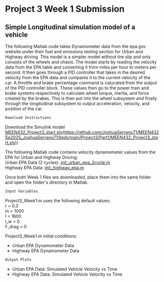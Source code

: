 # Project	3	Week	1	Submission
##  Simple Longitudinal simulation model of a vehicle

The following Matlab code takes Dynamometer data from the epa.gov website under their fuel and emissions testing section for Urban and Highway driving. This model is a simpler model without tire slip and only consists of the wheels and chasis. The model starts by reading the velocity data from the EPA table and converting it from miles per hour to meters per second. It then goes through a PID controller that takes in the desired velocity from the EPA data and compares it to the current velocity of the car. A throttle and brake percentage command is calucated from the output of the PID controller block. These values then go to the power train and brake systems respectively to calculate wheel torque, inertia, and force created by the brakes. This is then put into the wheel subsystem and finally through the longitudinal subsystem to output acceleration, velocity, and position of the car.


```markdown
Download Instructions
```
Download the Simulink model [MEEN432_Project3_start.slx](https://github.com/JoshuaSerrano71/MEEN432Sp2025_JoshuaSerrano71/tree/main/Project3/Part1/Project3_init.m)(https://github.com/JoshuaSerrano71/MEEN432Sp2025_JoshuaSerrano71/blob/main/Project3/Part1/MEEN432_Project3_start.slx)) <br>

The following Matlab code contains velocity dynamometer values from the EPA for Urban and Highway Driving: <br>
Urban EPA Data (2 cycles): [init_urban_epa_2cycle.m](https://github.com/JoshuaSerrano71/MEEN432Sp2025_JoshuaSerrano71/tree/main/Project3/Part1/init_urban_epa_2cycle.m) <br>
Highway EPA Data: [init_highway_epa.m](https://github.com/JoshuaSerrano71/MEEN432Sp2025_JoshuaSerrano71/tree/main/Project3/Part1/init_highway_epa.m) <br>

Once both Week 1 files are downloaded, place them into the same folder and open the folder's directory in Matlab. <br>

```markdown
Input Variables
```
Project3_Week1.m uses the following default values: <br>
r = 0.3 <br>
m = 1000 <br>
I = 1600 <br>
I_w = 0 <br>
F_drag = 0 <br>

Project3_Week1.m initial conditions:
- Urban EPA Dynamometer Data
- Highway EPA Dynamometer Data

```markdown
Output Plots
```
- Urban EPA Data: Simulated Vehicle Velocity vs Time
- Highway EPA Data: Simulated Vehicle Velocity vs Time

